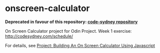 onscreen-calculator
===================

**Deprecated in favour of this repository: [code-sydney repository](https://github.com/drewylui/code-sydney)**

On Screen Calculator project for Odin Project. Week 1 exercise: http://codesydney.com/schedule/

For details, see [Project: Building An On Screen Calculator Using Javascript](http://www.theodinproject.com/javascript-and-jquery/on-screen-calculator)
